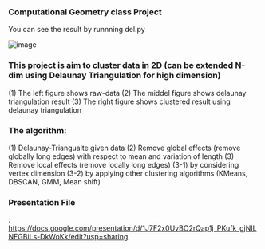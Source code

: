 ### Computational Geometry class Project

You can see the result by runnning del.py

![image](https://user-images.githubusercontent.com/28648962/140023387-9ed3de4c-3dab-4a8a-bfa5-a43fa8fb5723.png)

### This project is aim to cluster data in 2D (can be extended N-dim using Delaunay Triangulation for high dimension)

(1) The left figure shows raw-data
(2) The middel figure shows delaunay triangulation result
(3) The right figure shows clustered result using delaunay triangulation


### The algorithm:

(1) Delaunay-Triangualte given data
(2) Remove global effects (remove globally long edges) with respect to mean and variation of length
(3) Remove local effects (remove locally long edges)
    (3-1) by considering vertex dimension
    (3-2) by applying other clustering algorithms (KMeans, DBSCAN, GMM, Mean shift)

### Presentation File
: https://docs.google.com/presentation/d/1J7F2x0UvBO2rQap1j_PKufk_gjNILNFGBiLs-DkWoKk/edit?usp=sharing

